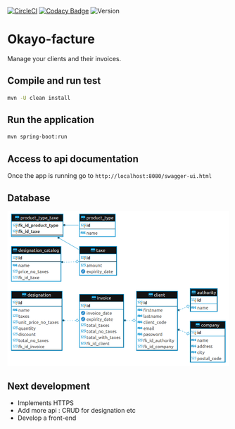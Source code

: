 [![CircleCI](https://circleci.com/gh/Kevin-Vu/okayo-facture.svg?style=svg)](https://circleci.com/gh/Kevin-Vu/okayo-facture)
[![Codacy Badge](https://api.codacy.com/project/badge/Grade/fb8ce8a48b3c42b0b120d7e93c775699)](https://www.codacy.com/manual/Kevin-Vu/okayo-facture?utm_source=github.com&amp;utm_medium=referral&amp;utm_content=Kevin-Vu/okayo-facture&amp;utm_campaign=Badge_Grade)
![Version](https://img.shields.io/badge/version-1.0.0-blue)
# Okayo-facture

Manage your clients and their invoices.

## Compile and run test
```sh
mvn -U clean install
```

## Run the application
```sh
mvn spring-boot:run
```

## Access to api documentation
Once the app is running go to `http://localhost:8080/swagger-ui.html`

## Database 
<img src="diagram.png" width="750">

## Next development
- Implements HTTPS
- Add more api : CRUD for designation etc
- Develop a front-end
